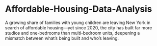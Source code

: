 # Affordable-Housing-Data-Analysis
A growing share of families with young children are leaving New York in search of affordable housing—yet since 2020, the city has built far more studios and one-bedrooms than multi-bedroom units, deepening a mismatch between what’s being built and who’s leaving.
